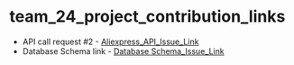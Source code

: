 # team_24_project_contribution_links
- API call request #2 -
[Aliexpress_API_Issue_Link](https://github.com/zuri-training/WF-PriceCompare-24/issues/18)
- Database Schema link -
[Database Schema_Issue_Link](https://github.com/zuri-training/WF-PriceCompare-24/issues/293)
